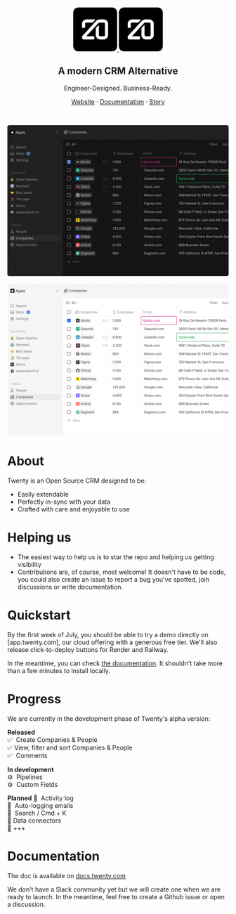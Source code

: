 
</br>
<p align="center">
  <a href="https://www.twenty.com#gh-dark-mode-only">
    <img src="./docs/static/img/logo-square-dark.svg" width="100px" alt="Twenty logo" />
  </a>
  <a href="https://www.twenty.com#gh-light-mode-only">
    <img src="./docs/static/img/logo-square-dark.svg" width="100px" alt="Twenty logo" />
  </a>
</p>

<h2 align="center" >A modern CRM Alternative</h3>
<p align="center">Engineer-Designed. Business-Ready.


</p>
<p align="center"><a href="https://twenty.com">Website</a> · <a href="https://docs.twenty.com">Documentation</a> · <a href="https://twenty.com/story">Story</a></p>
<br />

<p align="center">
  <a href="https://www.twenty.com#gh-dark-mode-only">
    <img src="./docs/static/img/preview-dark.png" alt="Companies view" />
  </a>
</p>
<p align="center">
  <a href="https://www.twenty.com#gh-light-mode-only">
    <img src="./docs/static/img/preview-light.png" alt="Companies view" />
  </a>
</p>

# About
Twenty is an Open Source CRM designed to be:
- Easily extendable
- Perfectly in-sync with your data
- Crafted with care and enjoyable to use

# Helping us
- The easiest way to help us is to star the repo and helping us getting visibility
- Contributions are, of course, most welcome! It doesn't have to be code, you could also create an issue to report a bug you've spotted, join discussions or write documentation.

# Quickstart
By the first week of July, you should be able to try a demo directly on [app.twenty.com], our cloud offering with a generous free tier. We'll also release click-to-deploy buttons for Render and Railway.

In the meantime, you can check [the documentation](/start/local-setup). It shouldn't take more than a few minutes to install locally.

# Progress
We are currently in the development phase of Twenty's alpha version:

**Released**  
✅  Create Companies & People  
✅  View, filter and sort Companies & People  
✅  Comments  

**In development**  
⚙️  Pipelines  
⚙️  Custom Fields  

**Planned** 
📅  Activity log  
📅  Auto-logging emails  
📅  Search / Cmd + K  
📅  Data connectors  
📅  +++

# Documentation
The doc is available on [docs.twenty.com](https://docs.twenty.com)

We don't have a Slack community yet but we will create one when we are ready to launch.
In the meantime, feel free to create a Github issue or open a discussion.